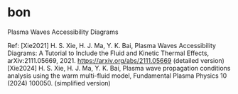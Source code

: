# bon
Plasma Waves Accessibility Diagrams

Ref:
[Xie2021] H. S. Xie, H. J. Ma, Y. K. Bai, Plasma Waves Accessibility Diagrams: A Tutorial to Include the Fluid and Kinetic Thermal Effects, arXiv:2111.05669, 2021. https://arxiv.org/abs/2111.05669 (detailed version)
[Xie2024] H. S. Xie, H. J. Ma, Y. K. Bai, Plasma wave propagation conditions analysis using the warm multi-fluid model, Fundamental Plasma Physics 10 (2024) 100050. (simplified version)
